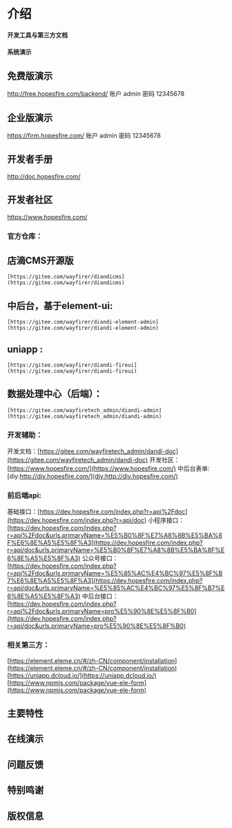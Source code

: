 # 介绍

#### 开发工具与第三方文档



#### 系统演示        

## 免费版演示
http://free.hopesfire.com/backend/ 账户 admin 密码 12345678

## 企业版演示
https://firm.hopesfire.com/ 账户 admin 密码 12345678
## 开发者手册
http://doc.hopesfire.com/
## 开发者社区
https://www.hopesfire.com/

### 官方仓库：	

## 店滴CMS开源版
    [https://gitee.com/wayfirer/diandicms](https://gitee.com/wayfirer/diandicms)
## 中后台，基于element-ui:
  	[https://gitee.com/wayfirer/diandi-element-admin](https://gitee.com/wayfirer/diandi-element-admin)
## uniapp :
    [https://gitee.com/wayfirer/diandi-fireui](https://gitee.com/wayfirer/diandi-fireui)
## 数据处理中心（后端）：   
    [https://gitee.com/wayfiretech_admin/diandi-admin](https://gitee.com/wayfiretech_admin/diandi-admin)


### 开发辅助：

开发文档：[https://gitee.com/wayfiretech_admin/dandi-doc](https://gitee.com/wayfiretech_admin/dandi-doc)
开发社区：[https://www.hopesfire.com/](https://www.hopesfire.com/)
中后台表单:[diy:http://diy.hopesfire.com/](diy:http://diy.hopesfire.com/)

### 前后端api:

基础接口：[https://dev.hopesfire.com/index.php?r=api%2Fdoc](https://dev.hopesfire.com/index.php?r=api/doc)
小程序接口：[https://dev.hopesfire.com/index.php?r=api%2Fdoc&urls.primaryName=%E5%B0%8F%E7%A8%8B%E5%BA%8F%E6%8E%A5%E5%8F%A3](https://dev.hopesfire.com/index.php?r=api/doc&urls.primaryName=%E5%B0%8F%E7%A8%8B%E5%BA%8F%E6%8E%A5%E5%8F%A3)
公众号接口：[https://dev.hopesfire.com/index.php?r=api%2Fdoc&urls.primaryName=%E5%85%AC%E4%BC%97%E5%8F%B7%E6%8E%A5%E5%8F%A3](https://dev.hopesfire.com/index.php?r=api/doc&urls.primaryName=%E5%85%AC%E4%BC%97%E5%8F%B7%E6%8E%A5%E5%8F%A3)
中后台接口：[https://dev.hopesfire.com/index.php?r=api%2Fdoc&urls.primaryName=pro%E5%90%8E%E5%8F%B0](https://dev.hopesfire.com/index.php?r=api/doc&urls.primaryName=pro%E5%90%8E%E5%8F%B0)


### 相关第三方：
[https://element.eleme.cn/#/zh-CN/component/installation](https://element.eleme.cn/#/zh-CN/component/installation)
[https://uniapp.dcloud.io/](https://uniapp.dcloud.io/)
[https://www.npmjs.com/package/vue-ele-form](https://www.npmjs.com/package/vue-ele-form)

## 主要特性




## 在线演示


## 问题反馈


## 特别鸣谢


## 版权信息
